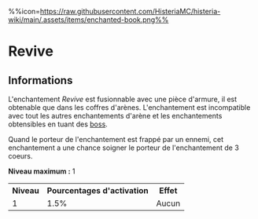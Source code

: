 %%icon=https://raw.githubusercontent.com/HisteriaMC/histeria-wiki/main/.assets/items/enchanted-book.png%%
# Revive

## Informations
L'enchantement *Revive* est fusionnable avec une pièce d'armure, il est obtenable que dans les coffres d'arènes. L'enchantement est incompatible avec tout les autres enchantements d'arène et les enchantements obtensibles en tuant des [boss](https://histeria.fr/wiki/boss).

Quand le porteur de l'enchantement est frappé par un ennemi, cet enchantement a une chance soigner le porteur de l'enchantement de 3 coeurs.

**Niveau maximum :** 1

<table>
  <tr>
    <th>Niveau</th>
    <th>Pourcentages d'activation</th>
    <th>Effet</th>
  </tr>
  <tr>
    <td>1</td>
    <td>1.5%</td>
    <td>Aucun</td>
  </tr>
</table>
